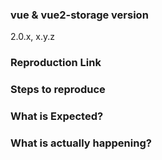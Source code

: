 <!-- BUG REPORT TEMPLATE -->
### vue & vue2-storage version
2.0.x, x.y.z

### Reproduction Link
<!-- A minimal JSBin, JSFiddle, Codepen, or a GitHub reprository that can reproduce the bug. -->

### Steps to reproduce

### What is Expected?

### What is actually happening?

